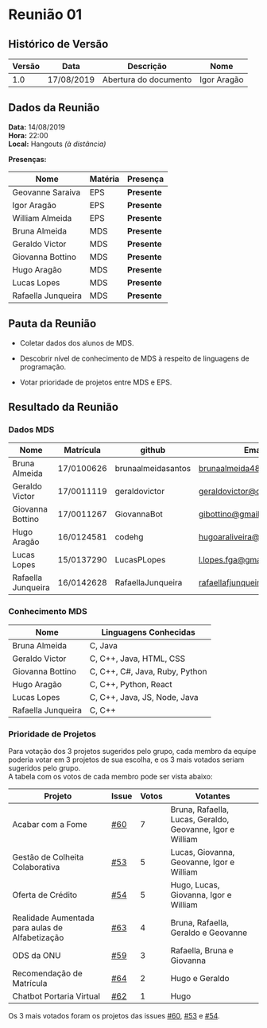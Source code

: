 # Reunião 01

## Histórico de Versão

|Versão|Data|Descrição|Nome|
|---|---|---|---|
|1.0|17/08/2019|Abertura do documento|Igor Aragão|

## Dados da Reunião

**Data:** 14/08/2019  
**Hora:** 22:00  
**Local:** Hangouts *(à distância)*  

**Presenças:**

|Nome|Matéria|Presença|
|---|---|---|
|Geovanne Saraiva   |EPS|**Presente**|
|Igor Aragão        |EPS|**Presente**|
|William Almeida    |EPS|**Presente**|
|Bruna Almeida      |MDS|**Presente**|
|Geraldo Victor     |MDS|**Presente**|
|Giovanna Bottino   |MDS|**Presente**|
|Hugo Aragão        |MDS|**Presente**|
|Lucas Lopes        |MDS|**Presente**|
|Rafaella Junqueira |MDS|**Presente**|

## Pauta da Reunião

* Coletar dados dos alunos de MDS.

* Descobrir nível de conhecimento de MDS à respeito de linguagens de programação.

* Votar prioridade de projetos entre MDS e EPS.

## Resultado da Reunião

### Dados MDS

|Nome|Matrícula|github|Email|
|---|---|---|---|
|Bruna Almeida     |17/0100626|brunaalmeidasantos|brunaalmeida48@gmail.com    |
|Geraldo Victor    |17/0011119|geraldovictor     |geraldovictor@outlook.com   |
|Giovanna Bottino  |17/0011267|GiovannaBot       |gibottino@gmail.com         |
|Hugo Aragão       |16/0124581|codehg            |hugoaraliveira@gmail.com    |
|Lucas Lopes       |15/0137290|LucasPLopes       |l.lopes.fga@gmail.com       |
|Rafaella Junqueira|16/0142628|RafaellaJunqueira |rafaellafjunqueira@gmail.com|

### Conhecimento MDS

|Nome|Linguagens Conhecidas|
|---|---|
|Bruna Almeida      |C, Java                          |
|Geraldo Victor     |C, C++, Java, HTML, CSS          |
|Giovanna Bottino   |C, C++, C#, Java, Ruby, Python   |
|Hugo Aragão        |C, C++, Python, React            |
|Lucas Lopes        |C, C++, Java, JS, Node, Java     |
|Rafaella Junqueira |C, C++                           |

### Prioridade de Projetos

Para votação dos 3 projetos sugeridos pelo grupo, cada membro da equipe poderia votar em 3 projetos de sua escolha, e os 3 mais votados seriam sugeridos pelo grupo.  
A tabela com os votos de cada membro pode ser vista abaixo:

|Projeto|Issue|Votos|Votantes|
|---|---|---|---|
|Acabar com a Fome|[#60](https://github.com/fga-eps-mds/A-Disciplina/issues/60)|7|Bruna, Rafaella, Lucas, Geraldo, Geovanne, Igor e William|
|Gestão de Colheita Colaborativa|[#53](https://github.com/fga-eps-mds/A-Disciplina/issues/53)|5|Lucas, Giovanna, Geovanne, Igor e William|
|Oferta de Crédito|[#54](https://github.com/fga-eps-mds/A-Disciplina/issues/54)|5|Hugo, Lucas, Giovanna, Igor e William|
|Realidade Aumentada para aulas de Alfabetização|[#63](https://github.com/fga-eps-mds/A-Disciplina/issues/63)|4|Bruna, Rafaella, Geraldo e Geovanne|
|ODS da ONU|[#59](https://github.com/fga-eps-mds/A-Disciplina/issues/59)|3|Rafaella, Bruna e Giovanna|
|Recomendação de Matrícula|[#64](https://github.com/fga-eps-mds/A-Disciplina/issues/64)|2|Hugo e Geraldo|
|Chatbot Portaria Virtual|[#62](https://github.com/fga-eps-mds/A-Disciplina/issues/62)|1|Hugo|

Os 3 mais votados foram os projetos das issues [#60](https://github.com/fga-eps-mds/A-Disciplina/issues/60), [#53](https://github.com/fga-eps-mds/A-Disciplina/issues/53) e [#54](https://github.com/fga-eps-mds/A-Disciplina/issues/54).
